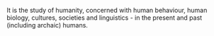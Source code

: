 It is the study of humanity, concerned with human behaviour, human biology, cultures, societies and linguistics - in the present and past (including archaic) humans.